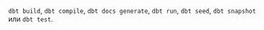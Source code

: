 `dbt build`, `dbt compile`, `dbt docs generate`, `dbt run`, `dbt seed`, `dbt snapshot` или `dbt test`.